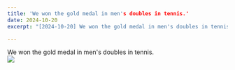 ```yaml
---
title: 'We won the gold medal in men's doubles in tennis.'
date: 2024-10-20
excerpt: "[2024-10-20] We won the gold medal in men's doubles in tennis. <br/><img src='/images/wangqiu.jpg'>"

---
```



We won the gold medal in men's doubles in tennis.<br/><img src='/images/wangqiu.jpg'>
